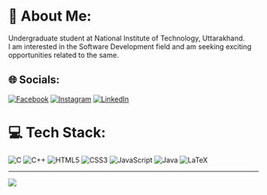 
# 💫 About Me:
Undergraduate student at National Institute of Technology, Uttarakhand.<br>I am interested in the Software Development field and am seeking exciting opportunities related to the same.<br>
## 🌐 Socials:
[![Facebook](https://img.shields.io/badge/Facebook-%231877F2.svg?logo=Facebook&logoColor=white)](https://www.facebook.com/jatin.chandra.925) [![Instagram](https://img.shields.io/badge/Instagram-%23E4405F.svg?logo=Instagram&logoColor=white)](https://www.instagram.com/jatin_chandra1702/) [![LinkedIn](https://img.shields.io/badge/LinkedIn-%230077B5.svg?logo=linkedin&logoColor=white)](https://www.linkedin.com/in/jatin-chandra-aa0673222/) 

# 💻 Tech Stack:
![C](https://img.shields.io/badge/c-%2300599C.svg?style=for-the-badge&logo=c&logoColor=white) ![C++](https://img.shields.io/badge/c++-%2300599C.svg?style=for-the-badge&logo=c%2B%2B&logoColor=white) ![HTML5](https://img.shields.io/badge/html5-%23E34F26.svg?style=for-the-badge&logo=html5&logoColor=white) ![CSS3](https://img.shields.io/badge/css3-%231572B6.svg?style=for-the-badge&logo=css3&logoColor=white) ![JavaScript](https://img.shields.io/badge/javascript-%23323330.svg?style=for-the-badge&logo=javascript&logoColor=%23F7DF1E) ![Java](https://img.shields.io/badge/java-%23ED8B00.svg?style=for-the-badge&logo=java&logoColor=white) ![LaTeX](https://img.shields.io/badge/latex-%23008080.svg?style=for-the-badge&logo=latex&logoColor=white)

---
[![](https://visitcount.itsvg.in/api?id=raushan-raj-043&icon=7&color=1)](https://visitcount.itsvg.in)
